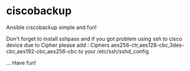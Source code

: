 # ciscobackup
Ansible ciscobackup simple and fun!

Don't forget to install sshpass and if you got problem using ssh to cisco device due to Cipher please add :
Ciphers aes256-ctr,aes128-cbc,3des-cbc,aes192-cbc,aes256-cbc
to your /etc/ssh/sshd_config

... Have fun!
